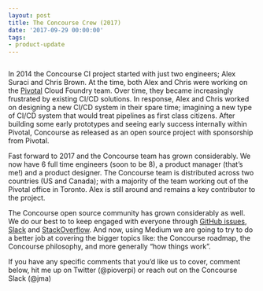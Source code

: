 ```yaml
---
layout: post
title: The Concourse Crew (2017)
date: '2017-09-29 00:00:00'
tags:
- product-update
---
```


<figure class="kg-card kg-image-card"><img src=" __GHOST_URL__ /content/images/downloaded_images/The-Concourse-Crew--2017-/1-Q5Wx-Lltp5MDzh1rE2Yw0g.png" class="kg-image" alt loading="lazy"></figure>

In 2014 the Concourse CI project started with just two engineers; Alex Suraci and Chris Brown. At the time, both Alex and Chris were working on the [Pivotal](https://medium.com/u/44756b810893) Cloud Foundry team. Over time, they became increasingly frustrated by existing CI/CD solutions. In response, Alex and Chris worked on designing a new CI/CD system in their spare time; imagining a new type of CI/CD system that would treat pipelines as first class citizens. After building some early prototypes and seeing early success internally within Pivotal, Concourse as released as an open source project with sponsorship from Pivotal.

Fast forward to 2017 and the Concourse team has grown considerably. We now have 6 full time engineers (soon to be 8), a product manager (that’s me!) and a product designer. The Concourse team is distributed across two countries (US and Canada); with a majority of the team working out of the Pivotal office in Toronto. Alex is still around and remains a key contributor to the project.

The Concourse open source community has grown considerably as well. We do our best to to keep engaged with everyone through [GitHub issues](https://github.com/concourse/concourse/issues), [Slack](https://concourseci.slack.com/) and [StackOverflow](https://stackoverflow.com/questions/tagged/concourse). And now, using Medium we are going to try to do a better job at covering the bigger topics like: the Concourse roadmap, the Concourse philosophy, and more generally “how things work”.

If you have any specific comments that you’d like us to cover, comment below, hit me up on Twitter (@pioverpi) or reach out on the Concourse Slack (@jma)


